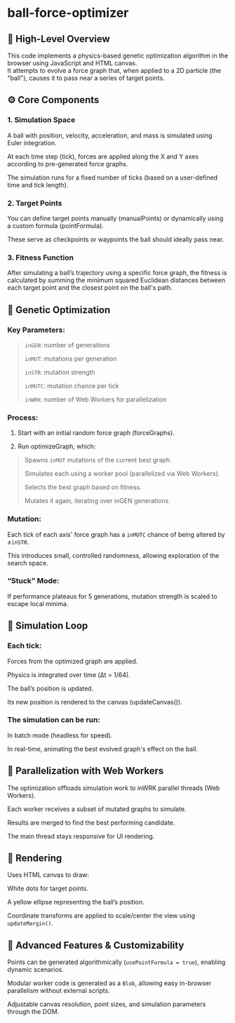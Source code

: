 # ball-force-optimizer
## 🧠 High-Level Overview
This code implements a physics-based genetic optimization algorithm in the browser using JavaScript and HTML canvas.<br/>
It attempts to evolve a force graph that, when applied to a 2D particle (the "ball"), causes it to pass near a series of target points.
## ⚙️ Core Components
### 1. Simulation Space
A ball with position, velocity, acceleration, and mass is simulated using Euler integration.

At each time step (tick), forces are applied along the X and Y axes according to pre-generated force graphs.

The simulation runs for a fixed number of ticks (based on a user-defined time and tick length).

### 2. Target Points
You can define target points manually (manualPoints) or dynamically using a custom formula (pointFormula).

These serve as checkpoints or waypoints the ball should ideally pass near.

### 3. Fitness Function
After simulating a ball’s trajectory using a specific force graph, the fitness is calculated by summing the minimum squared Euclidean distances between each target point and the closest point on the ball's path.

## 🧬 Genetic Optimization
### Key Parameters:
> `inGEN`: number of generations
>
> `inMUT`: mutations per generation
>
> `inSTR`: mutation strength
>
> `inMUTC`: mutation chance per tick
>
> `inWRK`: number of Web Workers for parallelization

### Process:
1. Start with an initial random force graph (forceGraphs).

2. Run optimizeGraph, which:
> Spawns `inMUT` mutations of the current best graph.
> 
> Simulates each using a worker pool (parallelized via Web Workers).
> 
> Selects the best graph based on fitness.
> 
> Mutates it again, iterating over inGEN generations.

### Mutation:
Each tick of each axis' force graph has a `inMUTC` chance of being altered by ±`inSTR`.

This introduces small, controlled randomness, allowing exploration of the search space.

### “Stuck” Mode:
If performance plateaus for 5 generations, mutation strength is scaled to escape local minima.

## 🔄 Simulation Loop
### Each tick:

Forces from the optimized graph are applied.

Physics is integrated over time (Δt = 1/64).

The ball’s position is updated.

Its new position is rendered to the canvas (updateCanvas()).

### The simulation can be run:

In batch mode (headless for speed).

In real-time, animating the best evolved graph's effect on the ball.

## 🧰 Parallelization with Web Workers
The optimization offloads simulation work to inWRK parallel threads (Web Workers).

Each worker receives a subset of mutated graphs to simulate.

Results are merged to find the best performing candidate.

The main thread stays responsive for UI rendering.

## 🎨 Rendering
Uses HTML canvas to draw:

White dots for target points.

A yellow ellipse representing the ball’s position.

Coordinate transforms are applied to scale/center the view using `updateMargin()`.

## 🧪 Advanced Features & Customizability
Points can be generated algorithmically (`usePointFormula = true`), enabling dynamic scenarios.

Modular worker code is generated as a `Blob`, allowing easy in-browser parallelism without external scripts.

Adjustable canvas resolution, point sizes, and simulation parameters through the DOM.
